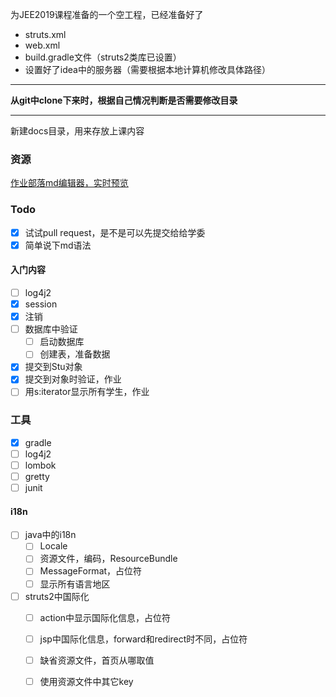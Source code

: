 为JEE2019课程准备的一个空工程，已经准备好了
- struts.xml
- web.xml
- build.gradle文件（struts2类库已设置）
- 设置好了idea中的服务器（需要根据本地计算机修改具体路径）

---
**从git中clone下来时，根据自己情况判断是否需要修改目录**

---
新建docs目录，用来存放上课内容
### 资源
[作业部落md编辑器，实时预览](https://www.zybuluo.com/mdeditor)
### Todo
- [x] 试试pull request，是不是可以先提交给给学委
- [x] 简单说下md语法
#### 入门内容
 - [ ] log4j2
 - [x] session
 - [x] 注销
 - [ ] 数据库中验证
   - [ ] 启动数据库
   - [ ] 创建表，准备数据
 - [x] 提交到Stu对象
 - [x] 提交到对象时验证，作业
 - [ ] 用s:iterator显示所有学生，作业
 ### 工具
 - [x] gradle
 - [ ] log4j2
 - [ ] lombok
 - [ ] gretty
 - [ ] junit
 #### i18n
 - [ ] java中的i18n
   - [ ] Locale
   - [ ] 资源文件，编码，ResourceBundle
   - [ ] MessageFormat，占位符
   - [ ] 显示所有语言地区
  - [ ] struts2中国际化
    - [ ] action中显示国际化信息，占位符
    - [ ] jsp中国际化信息，forward和redirect时不同，占位符
    - [ ] 缺省资源文件，首页从哪取值
    - [ ] 使用资源文件中其它key
   